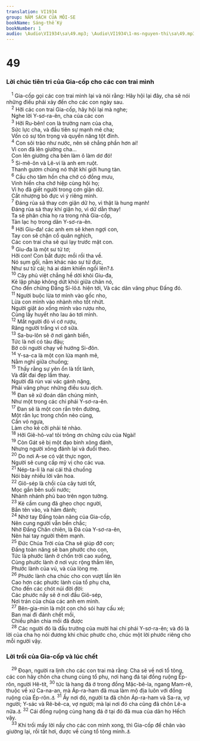 ```yaml
---
translation: VI1934
group: NĂM SÁCH CỦA MÔI-SE
bookName: Sáng-thế Ký 
bookNumber: 1
audio: \Audio\VI1934\sa\49.mp3; \Audio\VI1934\1-ms-nguyen-thi\sa\49.mp3
---
```


<div class="title"><h1>49</h1><h3>Lời chúc tiên tri của Gia-cốp cho các con trai mình</h3></div>
<span class="verse sa_49_1"> <sup>1</sup> Gia-cốp gọi các con trai mình lại và nói rằng: Hãy hội lại đây, cha sẽ nói những điều phải xảy đến cho các con ngày sau. <br/></span>
<span class="verse sa_49_2"> <sup>2</sup> Hỡi các con trai Gia-cốp, hãy hội lại mà nghe; <br/> Nghe lời Y-sơ-ra-ên, cha của các con <br/></span>
<span class="verse sa_49_3"> <sup>3</sup> Hỡi Ru-bên! con là trưởng nam của cha, <br/> Sức lực cha, và đầu tiên sự mạnh mẽ cha; <br/> Vốn có sự tôn trọng và quyền năng tột đỉnh. <br/></span>
<span class="verse sa_49_4"> <sup>4</sup> Con sôi trào như nước, nên sẽ chẳng phần hơn ai! <br/> Vì con đã lên giường cha… <br/> Con lên giường cha bèn làm ô làm dơ đó! <br/></span>
<span class="verse sa_49_5"> <sup>5</sup> Si-mê-ôn và Lê-vi là anh em ruột. <br/> Thanh gươm chúng nó thật khí giới hung tàn. <br/></span>
<span class="verse sa_49_6"> <sup>6</sup> Cầu cho tâm hồn cha chớ có đồng mưu, <br/> Vinh hiển cha chớ hiệp cùng hội họ; <br/> Vì họ đã giết người trong cơn giận dữ. <br/> Cắt nhượng bò đực vì ý riêng mình. <br/></span>
<span class="verse sa_49_7"> <sup>7</sup> Đáng rủa sả thay cơn giận dữ họ, vì thật là hung mạnh! <br/> Đáng rủa sả thay khí giận họ, vì dữ dằn thay! <br/> Ta sẽ phân chia họ ra trong nhà Gia-cốp, <br/> Tản lạc họ trong dân Y-sơ-ra-ên. <br/></span>
<span class="verse sa_49_8"> <sup>8</sup> Hỡi Giu-đa! các anh em sẽ khen ngợi con, <br/> Tay con sẽ chận cổ quân nghịch, <br/> Các con trai cha sẽ quì lạy trước mặt con. <br/></span>
<span class="verse sa_49_9"> <sup>9</sup> Giu-đa là một sư tử tơ; <br/> Hỡi con! Con bắt được mồi rồi tha về. <br/> Nó sụm gối, nằm khác nào sư tử đực, <br/> Như sư tử cái; há ai dám khiến ngồi lên?<a data-toggle="tooltip" data-placement="bottom" title="Dan 24:9; Kh 5:5">⚓</a><br/></span>
<span class="verse sa_49_10"> <sup>10</sup> Cây phủ việt chẳng hề dời khỏi Giu-đa, <br/> Kẻ lập pháp không dứt khỏi giữa chân nó, <br/> Cho đến chừng Đấng Si-lô<a data-toggle="tooltip" data-placement="bottom" title="Si-lô nghĩa là an nghỉ hay là Đấng dẹp loạn">⚓</a> hiện tới, Và các dân vâng phục Đấng đó. <br/></span>
<span class="verse sa_49_11"> <sup>11</sup> Người buộc lừa tơ mình vào gốc nho, <br/> Lừa con mình vào nhành nho tốt nhứt. <br/> Người giặt áo xống mình vào rượu nho, <br/> Cùng lấy huyết nho lau áo tơi mình. <br/></span>
<span class="verse sa_49_12"> <sup>12</sup> Mắt người đỏ vì cớ rượu, <br/> Răng người trắng vì cớ sữa. <br/></span>
<span class="verse sa_49_13"> <sup>13</sup> Sa-bu-lôn sẽ ở nơi gành biển, <br/> Tức là nơi có tàu đậu; <br/> Bờ cõi người chạy về hướng Si-đôn. <br/></span>
<span class="verse sa_49_14"> <sup>14</sup> Y-sa-ca là một con lừa mạnh mẽ, <br/> Nằm nghỉ giữa chuồng; <br/></span>
<span class="verse sa_49_15"> <sup>15</sup> Thấy rằng sự yên ổn là tốt lành, <br/> Và đất đai đẹp lắm thay. <br/> Người đã rùn vai vác gánh nặng, <br/> Phải vâng phục những điều sưu dịch. <br/></span>
<span class="verse sa_49_16"> <sup>16</sup> Đan sẽ xử đoán dân chúng mình, <br/> Như một trong các chi phái Y-sơ-ra-ên. <br/></span>
<span class="verse sa_49_17"> <sup>17</sup> Đan sẽ là một con rắn trên đường, <br/> Một rắn lục trong chốn nẻo cùng, <br/> Cắn vó ngựa, <br/> Làm cho kẻ cỡi phải té nhào. <br/></span>
<span class="verse sa_49_18"> <sup>18</sup> Hỡi Giê-hô-va! tôi trông ơn chửng cứu của Ngài! <br/></span>
<span class="verse sa_49_19"> <sup>19</sup> Còn Gát sẽ bị một đạo binh xông đánh, <br/> Nhưng người xông đánh lại và đuổi theo. <br/></span>
<span class="verse sa_49_20"> <sup>20</sup> Do nơi A-se có vật thực ngon, <br/> Người sẽ cung cấp mỹ vị cho các vua. <br/></span>
<span class="verse sa_49_21"> <sup>21</sup> Nép-ta-li là nai cái thả chuồng <br/> Nói bày nhiều lời văn hoa. <br/></span>
<span class="verse sa_49_22"> <sup>22</sup> Giô-sép là chồi của cây tươi tốt, <br/> Mọc gần bên suối nước; <br/> Nhành nhánh phủ bao trên ngọn tường. <br/></span>
<span class="verse sa_49_23"> <sup>23</sup> Kẻ cầm cung đã ghẹo chọc người, <br/> Bắn tên vào, và hãm đánh; <br/></span>
<span class="verse sa_49_24"> <sup>24</sup> Nhờ tay Đấng toàn năng của Gia-cốp, <br/> Nên cung người vẫn bền chắc; <br/> Nhờ Đấng Chăn chiên, là Đá của Y-sơ-ra-ên, <br/> Nên hai tay người thêm mạnh. <br/></span>
<span class="verse sa_49_25"> <sup>25</sup> Đức Chúa Trời của Cha sẽ giúp đỡ con; <br/> Đấng toàn năng sẽ ban phước cho con, <br/> Tức là phước lành ở chốn trời cao xuống, <br/> Cùng phước lành ở nơi vực rộng thẳm lên, <br/> Phước lành của vú, và của lòng mẹ. <br/></span>
<span class="verse sa_49_26"> <sup>26</sup> Phước lành cha chúc cho con vượt lần lên <br/> Cao hơn các phước lành của tổ phụ cha, <br/> Cho đến các chót núi đời đời: <br/> Các phước nầy sẽ ở nơi đầu Giô-sép, <br/> Nơi trán của chúa các anh em mình. <br/></span>
<span class="verse sa_49_27"> <sup>27</sup> Bên-gia-min là một con chó sói hay cấu xé; <br/> Ban mai đi đánh chết mồi, <br/> Chiều phân chia mồi đã được <br/></span>
<span class="verse sa_49_28"> <sup>28</sup> Các người đó là đầu trưởng của mười hai chi phái Y-sơ-ra-ên; và đó là lời của cha họ nói đương khi chúc phước cho, chúc một lời phước riêng cho mỗi người vậy. <br/></span>
<div class="title"><h3>Lời trối của Gia-cốp và lúc chết</h3></div>
<span class="verse sa_49_29"> <sup>29</sup> Đoạn, người ra lịnh cho các con trai mà rằng: Cha sẽ về nơi tổ tông, các con hãy chôn cha chung cùng tổ phụ, nơi hang đá tại đồng ruộng Ép-rôn, người Hê-tít, </span>
<span class="verse sa_49_30"><sup>30</sup> tức là hang đá ở trong đồng Mặc-bê-la, ngang Mam-rê, thuộc về xứ Ca-na-an, mà Áp-ra-ham đã mua làm mộ địa luôn với đồng ruộng của Ép-rôn.<a data-toggle="tooltip" data-placement="bottom" title="Sa 23:3-20">⚓</a></span>
<span class="verse sa_49_31"><sup>31</sup> Ấy nơi đó, người ta đã chôn Áp-ra-ham và Sa-ra, vợ người; Y-sác và Rê-bê-ca, vợ người; mà lại nơi đó cha cũng đã chôn Lê-a nữa.<a data-toggle="tooltip" data-placement="bottom" title="Sa 25:9-10; 35:29">⚓</a></span>
<span class="verse sa_49_32"><sup>32</sup> Cái đồng ruộng cùng hang đá ở tại đó đã mua của dân họ Hếch vậy. <br/></span>
<span class="verse sa_49_33"> <sup>33</sup> Khi trối mấy lời nầy cho các con mình xong, thì Gia-cốp để chân vào giường lại, rồi tắt hơi, được về cùng tổ tông mình.<a data-toggle="tooltip" data-placement="bottom" title="Cong 7:15">⚓</a><br/></span>
